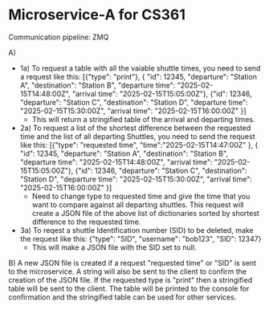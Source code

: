 # Microservice-A for CS361

Communication pipeline: ZMQ

A)   

-  1a) To request a table with all the vaiable shuttle times, you need to send a request like this: [{"type": "print"}, { "id": 12345, "departure": "Station A", "destination": "Station B", "departure time": "2025-02-15T14:48:00Z", "arrival time": "2025-02-15T15:05:00Z"}, {"id": 12346, "departure": "Station C", "destination": "Station D", "departure time": "2025-02-15T15:30:00Z", "arrival time": "2025-02-15T16:00:00Z" }] 
    -  This will return a stringified table of the arrival and departing times.
  - 2a) To request a list of the shortest difference between the requested time and the list of all departing Shuttles, you need to send the request like this: [{"type": "requested time", "time":"2025-02-15T14:47:00Z" }, { "id": 12345, "departure": "Station A", "destination": "Station B", "departure time": "2025-02-15T14:48:00Z", "arrival time": "2025-02-15T15:05:00Z"}, {"id": 12346, "departure": "Station C", "destination": "Station D", "departure time": "2025-02-15T15:30:00Z", "arrival time": "2025-02-15T16:00:00Z" }]
    - Need to change type to requested time and give the time that you want to compare against all departing shuttles. This request will create a JSON file of the above list of dictionaries sorted by shortest difference to the requested time.
  - 3a) To reqest a shuttle Identification number (SID) to be deleted, make the request like this: {"type": "SID", "username": "bob123", "SID": 12347}
    - This will make a JSON file with the SID set to null.

B) A new JSON file is created if a request "requested time" or "SID" is sent to the microservice. A string will also be sent to the client to confirm the creation of the JSON file. If the requested type is "print" then a stringified table will be sent to the client. The table will be printed to the console for confirmation and the stringified table can be used for other services. 
